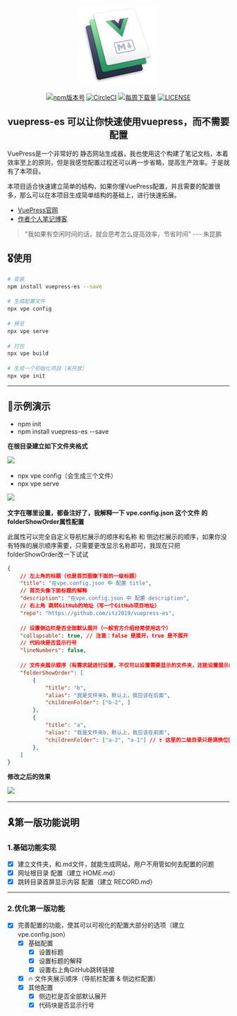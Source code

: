 <p align="center">
  <img width="180" src="https://raw.githubusercontent.com/vuejs/vuepress/master/packages/docs/docs/.vuepress/public/hero.png" alt="logo">
</p>

<p align="center">
    <a href="https://www.npmjs.com/package/vuepress-es"><img src="https://img.shields.io/npm/v/vuepress-es" alt="npm版本号"></a>
    <a href="javascript:;"><img src="https://circleci.com/gh/itz2019/vuepress-es/tree/master.svg?style=svg" alt="CircleCI"></a>
    <a href="javascript:;"><img src="https://img.shields.io/npm/dw/vuepress-es" alt="每周下载量"></a>
    <a href="javascript:;"><img src="https://img.shields.io/github/license/itz2019/vuepress-es" alt="LICENSE"></a>
</p>

<h2 align="center">vuepress-es 可以让你快速使用vuepress，而不需要配置</h2>

VuePress是一个非常好的 静态网站生成器，我也使用这个构建了笔记文档，本着效率至上的原则，但是我感觉配置过程还可以再一步省略，提高生产效率。于是就有了本项目。

本项目适合快速建立简单的结构，如果你懂VuePress配置，并且需要的配置很多，那么可以在本项目生成简单结构的基础上，进行快速拓展。

- [VuePress官网](https://vuepress.vuejs.org/zh/)
- [作者个人笔记博客](https://zhukunpenglinyutong.github.io/)

> "我如果有空闲时间的话，就会思考怎么提高效率，节省时间" --- 朱昆鹏

## 🎖使用

```sh
# 安装
npm install vuepress-es --save

# 生成配置文件
npx vpe config

# 预览
npx vpe serve

# 打包
npx vpe build

# 生成一个初始化项目（未开放）
npx vpe init
```

---

## 🎫示例演示

- npm init
- npm install vuepress-es --save 

**在根目录建立如下文件夹格式**

<img src="https://itzkp-1253302184.cos.ap-beijing.myqcloud.com/github%E5%9B%BE%E7%89%87/vuepress-es/%E7%A4%BA%E4%BE%8B%E6%BC%94%E7%A4%BA/1%E7%A4%BA%E4%BE%8B.png" />

- npx vpe config（会生成三个文件）
- npx vpe serve

<img src="https://itzkp-1253302184.cos.ap-beijing.myqcloud.com/github%E5%9B%BE%E7%89%87/vuepress-es/%E7%A4%BA%E4%BE%8B%E6%BC%94%E7%A4%BA/2%E7%A4%BA%E4%BE%8B.png" />

**文字在哪里设置，都备注好了，我解释一下 vpe.config.json 这个文件 的 folderShowOrder属性配置**

此属性可以完全自定义导航栏展示的顺序和名称 和 侧边栏展示的顺序，如果你没有特殊的展示顺序需要，只需要更改显示名称即可，我现在只把folderShowOrder改一下试试

```json
{
    // 左上角的标题（也是首页图像下面的一级标题）
    "title": "在vpe.config.json 中 配置 title",
    // 首页头像下面标题的解释
    "description": "在vpe.config.json 中 配置 description",
    // 右上角 跳转GitHub的地址（写一个GitHub项目地址）
    "repo": "https://github.com/itz2019/vuepress-es",

    // 设置侧边栏是否全部默认展开（一般官方介绍经常使用这个）
    "collapsable": true, // 注意：false 是展开，true 是不展开
    // 代码块是否显示行号
    "lineNumbers": false,

    // 文件夹展示顺序（有需求就进行设置，不仅可以设置需要显示的文件夹，还能设置展示的顺序，这里可能有点绕）
    "folderShowOrder": [
        {
            "title": "b",
            "alias": "我是文件夹b，默认上，我应该在后面",
            "childrenFolder": ["b-2", ]
        },
        {
            "title": "a",
            "alias": "我是文件夹b，默认上，我应该在前面",
            "childrenFolder": ["a-2", "a-1"] // ❣️ 这里的二级目录只是调换位置用的，不能修改名称
        },
    ]
}
```

**修改之后的效果**

<img src="https://itzkp-1253302184.cos.ap-beijing.myqcloud.com/github%E5%9B%BE%E7%89%87/vuepress-es/%E7%A4%BA%E4%BE%8B%E6%BC%94%E7%A4%BA/3%E7%A4%BA%E4%BE%8B.png" />

---

## 🎗第一版功能说明

### 1.基础功能实现

- [x] 建立文件夹，和.md文件，就能生成网站，用户不用管如何去配置的问题
- [x] 网址根目录 配置（建立 HOME.md）
- [x] 跳转目录首屏显示内容 配置（建立 RECORD.md）

---

### 2.优化第一版功能

- [x] 完善配置的功能，使其可以可视化的配置大部分的选项（建立 vpe.config.json）
  - [x] 基础配置
    - [x] 设置标题
    - [x] 设置标题的解释
    - [x] 设置右上角GitHub跳转链接
  - [x] 🔥 文件夹展示顺序（导航栏配置 & 侧边栏配置）
  - [x] 其他配置
    - [x] 侧边栏是否全部默认展开
    - [x] 代码块是否显示行号